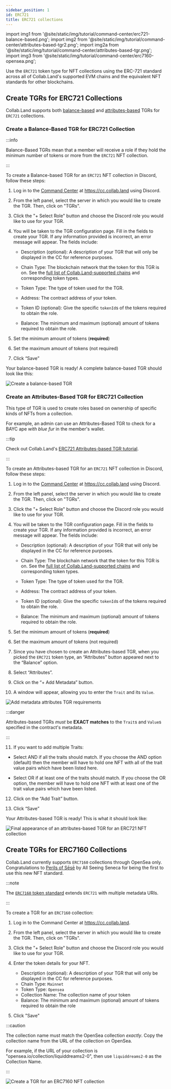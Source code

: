 ```yaml
---
sidebar_position: 1
id: ERC721
title: ERC721 collections
---
```

import img1 from '@site/static/img/tutorial/command-center/erc721-balance-based.png';
import img2 from '@site/static/img/tutorial/command-center/attributes-based-tgr2.png';
import img2a from '@site/static/img/tutorial/command-center/attributes-based-tgr.png';
import img3 from '@site/static/img/tutorial/command-center/erc7160-opensea.png';

Use the `ERC721` token type for NFT collections using the ERC-721 standard across all of Collab.Land's supported EVM chains and the equivalent NFT standards for other blockchains.

## Create TGRs for ERC721 Collections

Collab.Land supports both [balance-based](/help-docs/command-center/create-a-tgr/how-to-create-a-tgr#create-a-balance-based-tgr) and [attributes-based](/help-docs/command-center/create-a-tgr/how-to-create-a-tgr#create-a-attributes-based-tgr-nft-only) TGRs for `ERC721` collections.

### Create a Balance-Based TGR for ERC721 Collection

:::info

Balance-Based TGRs mean that a member will receive a role if they hold the minimum number of tokens or more from the `ERC721` NFT collection.

:::

To create a Balance-based TGR for an `ERC721` NFT collection in Discord, follow these steps:

1. Log in to the [Command Center](/help-docs/key-features/command-center) at https://cc.collab.land using Discord.

2. From the left panel, select the server in which you would like to create the TGR. Then, click on "TGRs".

3. Click the "+ Select Role" button and choose the Discord role you would like to use for your TGR.

4. You will be taken to the TGR configuration page. Fill in the fields to create your TGR. If any information provided is incorrect, an error message will appear. The fields include:

   - Description (optional): A description of your TGR that will only be displayed in the CC for reference purposes.

   - Chain Type: The blockchain network that the token for this TGR is on. See the [full list of Collab.Land-supported chains](/help-docs/key-features/token-gate-communities#supported-blockchains--tokens) and corresponding token types.

   - Token Type: The type of token used for the TGR.

   - Address: The contract address of your token.

   - Token ID (optional): Give the specific `tokenId`s of the tokens required to obtain the role.

   - Balance: The minimum and maximum (optional) amount of tokens required to obtain the role.

5. Set the minimum amount of tokens (**required**)

6. Set the maximum amount of tokens (not required)

7. Click “Save”

Your balance-based TGR is ready! A complete balance-based TGR should look like this:

<div class="text--center">
   <img  src={img1} alt="Create a balance-based TGR" />
</div>

### Create an Attributes-Based TGR for ERC721 Collection

This type of TGR is used to create roles based on ownership of specific kinds of NFTs from a collection.

For example, an admin can use an Attributes-Based TGR to check for a BAYC ape _with blue fur_ in the member's wallet.

:::tip

Check out Collab.Land's [ERC721 Attributes-based TGR tutorial](https://www.youtube.com/watch?v=pYhBPm7ixak&list=PLQbEq7a9kYPlvjfdJp3msChLJ7kFufyI2).

:::

To create an Attributes-based TGR for an `ERC721` NFT collection in Discord, follow these steps:

1. Log in to the [Command Center](/help-docs/key-features/command-center) at https://cc.collab.land using Discord.

2. From the left panel, select the server in which you would like to create the TGR. Then, click on "TGRs".

3. Click the "+ Select Role" button and choose the Discord role you would like to use for your TGR.

4. You will be taken to the TGR configuration page. Fill in the fields to create your TGR. If any information provided is incorrect, an error message will appear. The fields include:

   - Description (optional): A description of your TGR that will only be displayed in the CC for reference purposes.

   - Chain Type: The blockchain network that the token for this TGR is on. See the [full list of Collab.Land-supported chains](/help-docs/key-features/token-gate-communities#supported-blockchains--tokens) and corresponding token types.

   - Token Type: The type of token used for the TGR.

   - Address: The contract address of your token.

   - Token ID (optional): Give the specific `tokenId`s of the tokens required to obtain the role.

   - Balance: The minimum and maximum (optional) amount of tokens required to obtain the role.

5. Set the minimum amount of tokens (**required**)

6. Set the maximum amount of tokens (not required)

7. Since you have chosen to create an Attributes-based TGR, when you picked the `ERC721` token type, an “Attributes” button appeared next to the “Balance” option.

8. Select “Attributes”.

9. Click on the “+ Add Metadata” button.

10. A window will appear, allowing you to enter the `Trait` and its `Value`.

   <div class="text--center">
     <img  src={img2} alt="Add metadata attributes TGR requirements" />
   </div>

:::danger

Attributes-based TGRs _must_ be **EXACT matches** to the `Trait`s and `Value`s specified in the contract's metadata.

:::

11. If you want to add multiple Traits:

   - Select AND if all the traits should match. If you choose the AND option (default) then the member will have to hold one NFT with all of the trait value pairs which have been listed here.

   - Select OR if at least one of the traits should match. If you choose the OR option, the member will have to hold one NFT with at least one of the trait value pairs which have been listed.

12. Click on the “Add Trait” button.

13. Click “Save”

Your Attributes-based TGR is ready! This is what it should look like:

   <div class="text--center">
     <img  src={img2a} alt="Final appearance of an attributes-based TGR for an ERC721 NFT collection" />
   </div>

## Create TGRs for ERC7160 Collections

Collab.Land currently supports `ERC7160` collections through OpenSea only. Congratulations to [Perils of Sēsē](https://www.perilsofsese.com) by All Seeing Seneca for being the first to use this new NFT standard.

:::note

The [`ERC7160` token standard](https://eips.ethereum.org/EIPS/eip-7160) extends `ERC721` with multiple metadata URIs.

:::

To create a TGR for an `ERC7160` collection:

1. Log in to the Command Center at https://cc.collab.land.

2. From the left panel, select the server in which you would like to create the TGR. Then, click on "TGRs".

3. Click the "+ Select Role" button and choose the Discord role you would like to use for your TGR.

4. Enter the token details for your NFT.
   - Description (optional): A description of your TGR that will only be displayed in the CC for reference purposes.
   - Chain Type: `Mainnet`
   - Token Type: `Opensea`
   - Collection Name: The collection name of your token
   - Balance: The minimum and maximum (optional) amount of tokens required to obtain the role
5. Click "Save"

:::caution

The collection name must match the OpenSea collection _exactly_. Copy the collection name from the URL of the collection on OpenSea.

For example, if the URL of your collection is "opensea.io/collection/liquiddreams2-0", then use `liquiddreams2-0` as the Collection Name.

:::

<div class="text--center">
   <img  src={img3} alt="Create a TGR for an ERC7160 NFT collection" />
</div>
